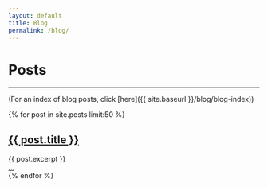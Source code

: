 ```yaml
---
layout: default
title: Blog
permalink: /blog/
---
```


# Posts
---
(For an index of blog posts, click [here]({{ site.baseurl }}/blog/blog-index))

<div class="posts">
    {% for post in site.posts limit:50 %}
        <article class="post">
            <h2><a href="{{ site.baseurl }}{{ post.url }}">{{ post.title }}</a></h2>
            <div class="entry">
                {{ post.excerpt }}
            </div>
            <a href="{{ site.baseurl }}{{ post.url }}" class="read-more">...</a>
        </article>
    {% endfor %}
</div>
